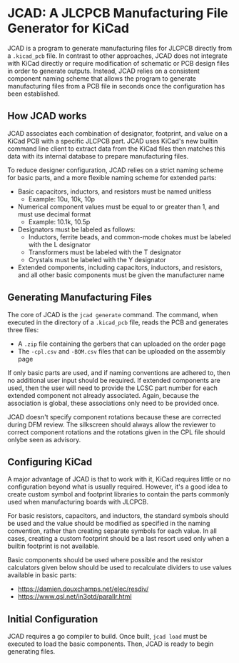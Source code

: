 # JCAD: A JLCPCB Manufacturing File Generator for KiCad

JCAD is a program to generate manufacturing files for JLCPCB directly from a `.kicad_pcb` file.
In contrast to other approaches, JCAD does not integrate with KiCad directly or require modification
of schematic or PCB design files in order to generate outputs. Instead, JCAD relies on a consistent
component naming scheme that allows the program to generate manufacturing files from a PCB file in
seconds once the configuration has been established.

## How JCAD works

JCAD associates each combination of designator, footprint, and value on a KiCad PCB with a specific
JLCPCB part. JCAD uses KiCad's new builtin command line client to extract data from the KiCad files
then matches this data with its internal database to prepare manufacturing files.

To reduce designer configuration, JCAD relies on a strict naming scheme for basic parts, and a more
flexible naming scheme for extended parts:

- Basic capacitors, inductors, and resistors must be named unitless
    * Example: 10u, 10k, 10p
- Numerical component values must be equal to or greater than 1, and must use decimal format
    * Example: 10.1k, 10.5p
- Designators must be labeled as follows:
    * Inductors, ferrite beads, and common-mode chokes must be labeled with the L designator
    * Transformers must be labeled with the T designator
    * Crystals must be labeled with the Y designator
- Extended components, including capacitors, inductors, and resistors, and all other basic components must be given the manufacturer name

## Generating Manufacturing Files

The core of JCAD is the `jcad generate` command. The command, when executed in the directory of a `.kicad_pcb` file, reads the PCB and generates three files:
- A `.zip` file containing the gerbers that can uploaded on the order page
- The `-cpl.csv` and `-BOM.csv` files that can be uploaded on the assembly page

If only basic parts are used, and if naming conventions are adhered to, then no
additional user input should be required. If extended components are used, then
the user will need to provide the LCSC part number for each extended component
not already associated. Again, because the association is global, these
associations only need to be provided once.

JCAD doesn't specify component rotations because these are corrected during DFM
review. The silkscreen should always allow the reviewer to correct component
rotations and the rotations given in the CPL file should onlybe seen as 
advisory.

## Configuring KiCad

A major advantage of JCAD is that to work with it, KiCad requires little or no
configuration beyond what is usually required. However, it's a good idea to
create custom symbol and footprint libraries to contain the parts commonly used
when manufacturing boards with JLCPCB. 

For basic resistors, capacitors, and inductors, the standard symbols should
be used and the value should be modified as specified in the naming convention,
rather than creating separate symbols for each value. In all cases, creating a
custom footprint should be a last resort used only when a builtin footprint
is not available.

Basic components should be used where possible and the resistor calculators
given below should be used to recalculate dividers to use values available
in basic parts: 

- https://damien.douxchamps.net/elec/resdiv/
- https://www.qsl.net/in3otd/parallr.html 


## Initial Configuration

JCAD requires a go compiler to build. Once built, `jcad load` must be executed
to load the basic components. Then, JCAD is ready to begin generating files.